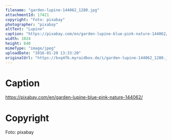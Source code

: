 ```yaml
---
filename: "garden-lupine-144062_1280.jpg"
attachmentId: 17421
copyright: "Foto: pixabay"
photographer: "pixabay"
altText: "Lupine"
caption: "https://pixabay.com/en/garden-lupine-blue-pink-nature-144062/"
width: 1024
height: 640
mimeType: "image/jpeg"
uploadDate: "2016-01-20 13:33:20"
originalUrl: "https://bxq4fb.myraidbox.de/i/garden-lupine-144062_1280.jpg"
---
```


# Caption

https://pixabay.com/en/garden-lupine-blue-pink-nature-144062/

# Copyright

Foto: pixabay
